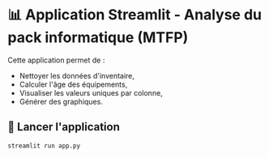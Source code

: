 # 📊 Application Streamlit - Analyse du pack informatique (MTFP)

Cette application permet de :
- Nettoyer les données d'inventaire,
- Calculer l'âge des équipements,
- Visualiser les valeurs uniques par colonne,
- Générer des graphiques.

## 🚀 Lancer l'application

```bash
streamlit run app.py
